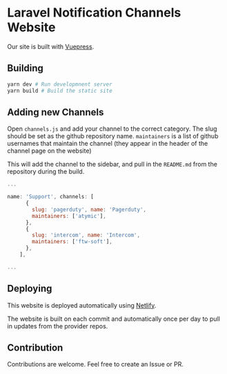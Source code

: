 # Laravel Notification Channels Website

Our site is built with [Vuepress](https://vuepress.vuejs.org/). 


## Building

```bash
yarn dev # Run developmnent server
yarn build # Build the static site
```

## Adding new Channels

Open `channels.js` and add your channel to the correct category. The slug should be set as the github repository name.
`maintainers` is a list of github usernames that maintain the channel (they appear in the header of the channel page on the website)

This will add the channel to the sidebar, and pull in the `README.md` from the repository during the build. 

```js
...

name: 'Support', channels: [
      {
        slug: 'pagerduty', name: 'Pagerduty',
        maintainers: ['atymic'],
      },
      {
        slug: 'intercom', name: 'Intercom',
        maintainers: ['ftw-soft'],
      },
    ],

...
```


## Deploying
This website is deployed automatically using [Netlify](https://app.netlify.com).
   
The website is built on each commit and automatically once per day to pull in updates from the provider repos.

## Contribution

Contributions are welcome. Feel free to create an Issue or PR.
